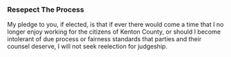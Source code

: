 ### Resepect The Process

My pledge to you, if elected, is that if ever there would come a time that I no longer enjoy working for the citizens of Kenton County, or should I become intolerant of due process or fairness standards that parties and their counsel deserve, I will not seek reelection for judgeship.